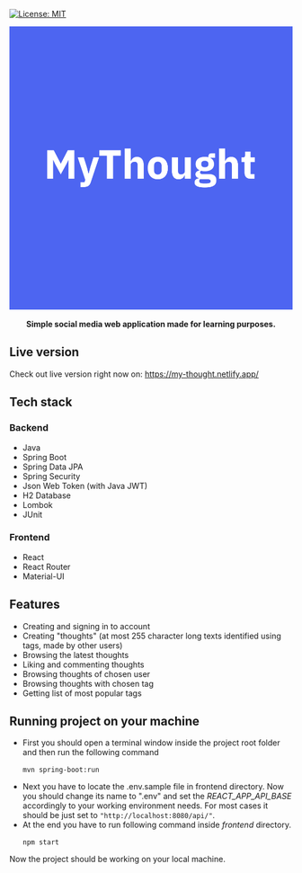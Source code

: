 [![License: MIT](https://img.shields.io/badge/License-MIT-yellow.svg)](https://opensource.org/licenses/MIT)

<div align="center">

![Logo](./logo.png)

**Simple social media web application made for learning purposes.**
</div>

## Live version

Check out live version right now on: https://my-thought.netlify.app/

## Tech stack

### Backend
* Java
* Spring Boot
* Spring Data JPA
* Spring Security
* Json Web Token (with Java JWT)   
* H2 Database
* Lombok
* JUnit

### Frontend

* React
* React Router
* Material-UI

## Features

* Creating and signing in to account
* Creating "thoughts" (at most 255 character long texts identified using tags, made by other users)
* Browsing the latest thoughts 
* Liking and commenting thoughts
* Browsing thoughts of chosen user
* Browsing thoughts with chosen tag
* Getting list of most popular tags

## Running project on your machine

* First you should open a terminal window inside the project root folder and then run the following command
  ```console
  mvn spring-boot:run
* Next you have to locate the .env.sample file in frontend directory. Now you should change its name to ".env" and set
  the
  *REACT_APP_API_BASE* accordingly to your working environment needs. For most cases it should be just set
  to `"http://localhost:8080/api/"`.
* At the end you have to run following command inside *frontend* directory.
  ```console
  npm start

Now the project should be working on your local machine.